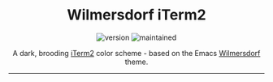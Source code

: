 <div align="center">

<h1>Wilmersdorf iTerm2</h1>

![version](https://img.shields.io/badge/v0.0-7ebebd?style=for-the-badge&labelColor=282b33&label=Version)
![maintained](https://img.shields.io/badge/Yes-7ebebd?style=for-the-badge&labelColor=282b33&label=Maintained)
 
<p>A dark, brooding <a href="https://iterm2.com/">iTerm2</a> color scheme - based on the Emacs <a href="https://github.com/ianyepan/wilmersdorf-emacs-theme">Wilmersdorf</a> theme.</p>
 
</div>

---
